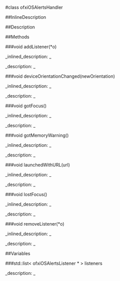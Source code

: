 #class ofxiOSAlertsHandler


<!--
_visible: True_
_advanced: False_
_istemplated: False_
-->

##InlineDescription






##Description





##Methods



###void addListener(*o)

<!--
_syntax: addListener(*o)_
_name: addListener_
_returns: void_
_returns_description: _
_parameters: ofxiOSAlertsListener *o_
_access: public_
_version_started: 0.8.0_
_version_deprecated: _
_summary: _
_constant: False_
_static: False_
_visible: True_
_advanced: False_
-->

_inlined_description: _








_description: _








<!----------------------------------------------------------------------------->

###void deviceOrientationChanged(newOrientation)

<!--
_syntax: deviceOrientationChanged(newOrientation)_
_name: deviceOrientationChanged_
_returns: void_
_returns_description: _
_parameters: int newOrientation_
_access: public_
_version_started: 0.8.0_
_version_deprecated: _
_summary: _
_constant: False_
_static: False_
_visible: True_
_advanced: False_
-->

_inlined_description: _








_description: _








<!----------------------------------------------------------------------------->

###void gotFocus()

<!--
_syntax: gotFocus()_
_name: gotFocus_
_returns: void_
_returns_description: _
_parameters: _
_access: public_
_version_started: 0.8.0_
_version_deprecated: _
_summary: _
_constant: False_
_static: False_
_visible: True_
_advanced: False_
-->

_inlined_description: _








_description: _








<!----------------------------------------------------------------------------->

###void gotMemoryWarning()

<!--
_syntax: gotMemoryWarning()_
_name: gotMemoryWarning_
_returns: void_
_returns_description: _
_parameters: _
_access: public_
_version_started: 0.8.0_
_version_deprecated: _
_summary: _
_constant: False_
_static: False_
_visible: True_
_advanced: False_
-->

_inlined_description: _








_description: _








<!----------------------------------------------------------------------------->

###void launchedWithURL(url)

<!--
_syntax: launchedWithURL(url)_
_name: launchedWithURL_
_returns: void_
_returns_description: _
_parameters: string url_
_access: public_
_version_started: 0.8.0_
_version_deprecated: _
_summary: _
_constant: False_
_static: False_
_visible: True_
_advanced: False_
-->

_inlined_description: _








_description: _








<!----------------------------------------------------------------------------->

###void lostFocus()

<!--
_syntax: lostFocus()_
_name: lostFocus_
_returns: void_
_returns_description: _
_parameters: _
_access: public_
_version_started: 0.8.0_
_version_deprecated: _
_summary: _
_constant: False_
_static: False_
_visible: True_
_advanced: False_
-->

_inlined_description: _








_description: _








<!----------------------------------------------------------------------------->

###void removeListener(*o)

<!--
_syntax: removeListener(*o)_
_name: removeListener_
_returns: void_
_returns_description: _
_parameters: ofxiOSAlertsListener *o_
_access: public_
_version_started: 0.8.0_
_version_deprecated: _
_summary: _
_constant: False_
_static: False_
_visible: True_
_advanced: False_
-->

_inlined_description: _








_description: _








<!----------------------------------------------------------------------------->

##Variables



###std::list<  ofxiOSAlertsListener * >  listeners

<!--
_name: listeners_
_type: std::list<  ofxiOSAlertsListener * > _
_access: protected_
_version_started: 0.8.0_
_version_deprecated: _
_summary: _
_visible: True_
_constant: True_
_advanced: False_
-->

_description: _







<!----------------------------------------------------------------------------->

